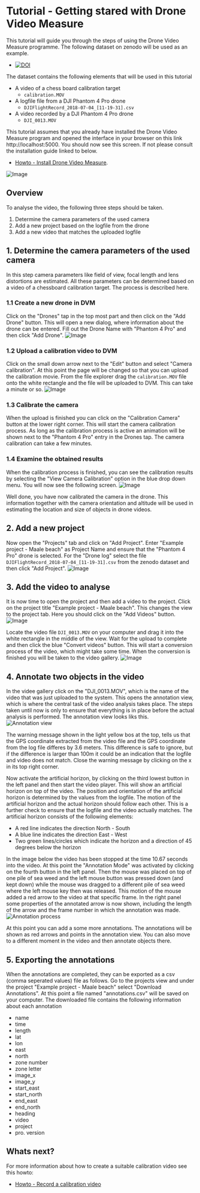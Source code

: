 # Tutorial - Getting stared with Drone Video Measure

This tutorial will guide you through the steps of using the Drone Video Measure programme. The following dataset on zenodo will be used as an example.
- [![DOI](https://zenodo.org/badge/DOI/10.5281/zenodo.3604005.svg)](https://doi.org/10.5281/zenodo.3604005) 

The dataset contains the following elements that will be used in this tutorial
- A video of a chess board calibration target
	- `calibration.MOV`
- A logfile file from a DJI Phantom 4 Pro drone
	- `DJIFlightRecord_2018-07-04_[11-19-31].csv`
- A video recorded by a DJI Phantom 4 Pro drone
	- `DJI_0013.MOV`

This tutorial assumes that you already have installed the Drone Video Measure program and opened the interface in your browser on this link http://localhost:5000. You should now see this screen. If not please consult the installation guide linked to below.
- [Howto - Install Drone Video Measure](Howto-InstallDroneVideoMeasure).

![Image](pic/main_menu.png)

## Overview
To analyse the video, the following three steps should be taken.
1. Determine the camera parameters of the used camera
2. Add a new project based on the logfile from the drone
3. Add a new video that matches the uploaded logfile

## 1. Determine the camera parameters of the used camera
In this step camera parameters like field of view, focal length and lens distortions are estimated. All these parameters can be determined based on a video of a chessboard calibration target. The process is described here.

### 1.1 Create a new drone in DVM
Click on the "Drones" tap in the top most part and then click on the "Add Drone" button. This will open a new dialog, where information about the drone can be entered. 
Fill out the Drone Name with "Phantom 4 Pro" and then click "Add Drone".
![Image](pic/create_new_drone.png)

### 1.2 Upload a calibration video to DVM
Click on the small down arrow next to the "Edit" button and select "Camera calibration".  At this point the page will be changed so that you can upload the calibration movie.
From the file explorer drag the `calibration.MOV` file onto the white rectangle and the file will be uploaded to DVM. This can take a minute or so.
![Image](pic/uploading_calibration_video.png)

### 1.3 Calibrate the camera
When the upload is finished you can click on the "Calibration Camera" button at the lower right corner. This will start the camera calibration process. As long as the calibration process is active an animation will be shown next to the "Phantom 4 Pro" entry in the Drones tap. The camera calibration can take a few minutes. 

### 1.4 Examine the obtained results
When the calibration process is finished, you can see the calibration results by selecting the "View Camera Calibration" option in the blue drop down menu. You will now see the following screen.
![Image](pic/camera_calibration_results.png)

Well done, you have now calibrated the camera in the drone. This information together with the camera orientation and altitude will be used in estimating the location and size of objects in drone videos.


## 2. Add a new project
Now open the "Projects" tab and click on "Add Project".
Enter "Example project - Maale beach" as Project Name and ensure that the "Phantom 4 Pro" drone is selected. For the "Drone log" select the file `DJIFlightRecord_2018-07-04_[11-19-31].csv` from the zenodo dataset and then click "Add Project".
![Image](pic/the_new_project.png)

## 3. Add the video to analyse
It is now time to open the project and then add a video to the project. Click on the project title "Example project - Maale beach". This changes the view to the project tab. Here you should click on the "Add Videos" button.
![Image](pic/add_videos.png)

Locate the video file  `DJI_0013.MOV` on your computer and drag it into the white rectangle in the middle of the view. Wait for the upload to complete and then click the blue "Convert videos" button. This will start a conversion process of the video, which might take some time. When the conversion is finished you will be taken to the video gallery.
![Image](pic/video_gallery.png)

## 4. Annotate two objects in the video
In the videe gallery click on the "DJI_0013.MOV", which is the name of the video that was just uploaded to the system. This opens the annotation view, which is where the central task of the video analysis takes place. The steps taken until now is only to ensure that everything is in place before the actual analysis is performed. The annotation view looks liks this.
![Annotation view](pic/annotation_view.jpg)

The warning message shown in the light yellow bos at the top, tells us that the GPS coordinate extracted from the video file and the GPS coordinate from the log file differes by 3.6 meters. This difference is safe to ignore, but if the difference is larger than 100m it could be an indication that the logfile and video does not match. Close the warning message by clicking on the x in its top right corner.

Now activate the artificial horizon, by clicking on the third lowest button in the left panel and then start the video player. This will show an artificial horizon on top of the video. The position and orientation of the artificial horizon is determined by the values from the logfile. The motion of the artificial horizon and the actual horizon should follow each other. This is a further check to ensure that the logfile and the video actually matches. The artificial horizon consists of the following elements:
- A red line indicates the direction North - South
- A blue line indicates the direction East - West
- Two green lines/circles which indicate the horizon and a direction of 45 degrees below the horizon

In the image below the video has been stopped at the time 10.67 seconds into the video. At this point the "Annotation Mode" was activated by clicking on the fourth button in the left panel. Then the mouse was placed on top of one pile of sea weed and the left mouse button was pressed down (and kept down) while the mouse was dragged to a different pile of sea weed where the left mouse key then was released. This motion of the mouse added a red arrow to the video at that specific frame. In the right panel some properties of the annotated arrow is now shown, including the length of the arrow and the frame number in which the annotation was made.
![Annotation process](pic/annotated_a_line.jpg)

At this point you can add a some more annotations. The annotations will be shown as red arrows and points in the annotation view. You can also move to a different moment in the video and then annotate objects there.

## 5. Exporting the annotations
When the annotations are completed, they can be exported as a csv (comma seperated values) file as follows. Go to the projects view and under the project "Example project - Maale beach" select "Download Annotations". At this point a file named "annotations.csv" will be saved on your computer. The downloaded file contains the following information about each annotation
- name
- time
- length
- lat
- lon
- east
- north
- zone number
- zone letter
- image_x
- image_y
- start_east
- start_north
- end_east
- end_north
- heading	
- video
- project
- pro. version


## Whats next?
For more information about how to create a suitable calibration video see this howto:
* [Howto - Record a calibration video](Howto-RecordACalibrationVideo)
